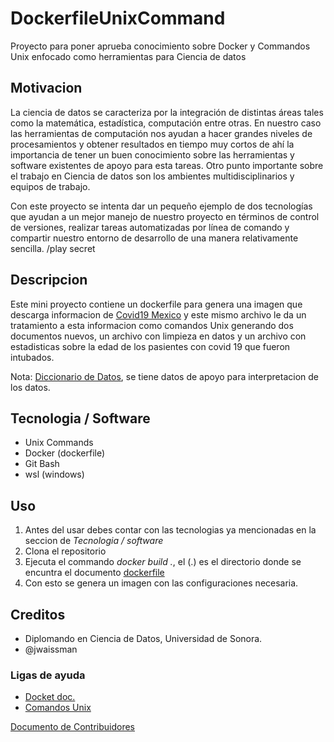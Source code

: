 # DockerfileUnixCommand
Proyecto para poner aprueba conocimiento sobre Docker y Commandos Unix enfocado como herramientas para Ciencia de datos

## Motivacion
La ciencia de datos se caracteriza por la integración de distintas áreas tales 
como la matemática, estadística, computación entre otras. En nuestro caso las 
herramientas de computación nos ayudan a hacer grandes niveles de procesamientos 
y obtener resultados en tiempo muy cortos de ahí la importancia de tener 
un buen conocimiento sobre las herramientas y software existentes de apoyo para esta tareas. 
Otro punto importante sobre el trabajo en Ciencia de datos son los ambientes multidisciplinarios y equipos de trabajo.

Con este proyecto se intenta dar un pequeño ejemplo de dos tecnologías que ayudan a un mejor manejo 
de nuestro proyecto en términos de control de versiones, realizar tareas automatizadas por línea de comando
y compartir nuestro entorno de desarrollo de una manera relativamente sencilla.
/play secret

## Descripcion
Este mini proyecto contiene un dockerfile para genera una imagen que descarga informacion de [Covid19 Mexico](http://datosabiertos.salud.gob.mx/gobmx/salud/datos_abiertos/datos_abiertos_covid19.zip)
y este mismo archivo le da un tratamiento a esta informacion como comandos Unix generando dos documentos nuevos, un archivo con limpieza en datos y un archivo con estadisticas sobre la edad de los pasientes 
con covid 19 que fueron intubados.

Nota: [Diccionario de Datos](/DiccionarioDatos), se tiene datos de apoyo para interpretacion de los datos.

## Tecnologia / Software
* Unix Commands
* Docker (dockerfile)
* Git Bash
* wsl (windows)

## Uso
1. Antes del usar debes contar con las tecnologias ya mencionadas en la seccion de _Tecnologia / software_
2. Clona el repositorio
3. Ejecuta el commando *docker build <imagen-name> .*, el (.) es el directorio donde se encuntra el documento
[dockerfile](Dockerfile)
4. Con esto se genera un imagen con las configuraciones necesaria.

## Creditos
- Diplomando en Ciencia de Datos, Universidad de Sonora.
- @jwaissman

### Ligas de ayuda
- [Docket doc.](https://docs.docker.com/)
- [Comandos Unix](http://swcarpentry.github.io/shell-novice/)

[Documento de Contribuidores](CONTRIBUTORS.md) 